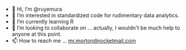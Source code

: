 - 👋 Hi, I’m @ruyemura
- 👀 I’m interested in standardized code for rudimentary data analytics.
- 🌱 I’m currently learning R
- 💞️ I’m looking to collaborate on ... actually, I wouldn't be much help to anyone at this point.
- 📫 How to reach me ... mr.morton@rocketmail.com

<!---
ruyemura/ruyemura is a ✨ special ✨ repository because its `README.md` (this file) appears on your GitHub profile.
You can click the Preview link to take a look at your changes.
--->
